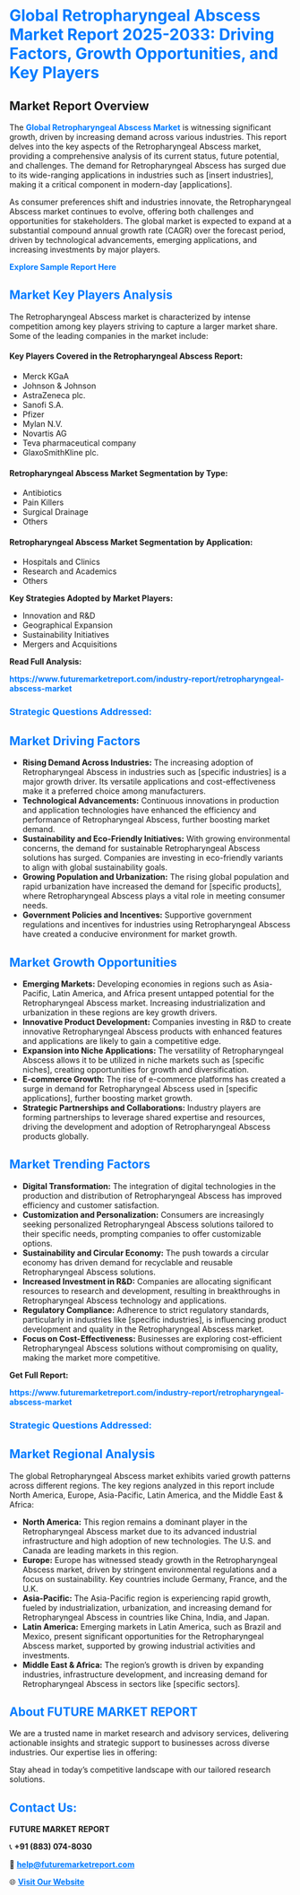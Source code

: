 <h1 style="color: #007BFF;">Global Retropharyngeal Abscess Market Report 2025-2033: Driving Factors, Growth Opportunities, and Key Players</h1>

<section id="overview">
<h2>Market Report Overview</h2>
<p>The <a href="https://www.futuremarketreport.com/industry-report/retropharyngeal-abscess-market" style="color: #007BFF; text-decoration: none;"><strong>Global Retropharyngeal Abscess Market</strong></a> is witnessing significant growth, driven by increasing demand across various industries. This report delves into the key aspects of the Retropharyngeal Abscess market, providing a comprehensive analysis of its current status, future potential, and challenges. The demand for Retropharyngeal Abscess has surged due to its wide-ranging applications in industries such as [insert industries], making it a critical component in modern-day [applications].</p>
<p>As consumer preferences shift and industries innovate, the Retropharyngeal Abscess market continues to evolve, offering both challenges and opportunities for stakeholders. The global market is expected to expand at a substantial compound annual growth rate (CAGR) over the forecast period, driven by technological advancements, emerging applications, and increasing investments by major players.</p>
</section>

<section id="overview">
<p><a href="https://www.futuremarketreport.com/request-sample/reportId=63005" style="color: #007BFF; text-decoration: none;"><strong>Explore Sample Report Here</strong></a></p>
</section>

<section id="key-players">
<h2 style="color: #007BFF;">Market Key Players Analysis</h2>
<p>The Retropharyngeal Abscess market is characterized by intense competition among key players striving to capture a larger market share. Some of the leading companies in the market include:</p>
<h4>Key Players Covered in the Retropharyngeal Abscess Report:</h4>
<ul><li>Merck KGaA</li><li>Johnson &amp; Johnson</li><li>AstraZeneca plc.</li><li>Sanofi S.A.</li><li>Pfizer</li><li>Mylan N.V.</li><li>Novartis AG</li><li>Teva pharmaceutical company</li><li>GlaxoSmithKline plc.</li></ul>
<h4>Retropharyngeal Abscess Market Segmentation by Type:</h4>
<ul><li>Antibiotics</li><li>Pain Killers</li><li>Surgical Drainage</li><li>Others</li></ul>

<h4>Retropharyngeal Abscess Market Segmentation by Application:</h4>
<ul><li>Hospitals and Clinics</li><li>Research and Academics</li><li>Others</li></ul>
<p><strong>Key Strategies Adopted by Market Players:</strong></p>
<ul>
<li>Innovation and R&D</li>
<li>Geographical Expansion</li>
<li>Sustainability Initiatives</li>
<li>Mergers and Acquisitions</li>
</ul>
</section>

<section>
<p><strong>Read Full Analysis: </strong></p><a href="https://www.futuremarketreport.com/industry-report/retropharyngeal-abscess-market" style="color: #007BFF; text-decoration: none;"><strong>https://www.futuremarketreport.com/industry-report/retropharyngeal-abscess-market</strong></a>
<h3 style="color: #007BFF;">Strategic Questions Addressed:</h3>
</section>

<section id="driving-factors">
<h2 style="color: #007BFF;">Market Driving Factors</h2>
<ul>
<li><strong>Rising Demand Across Industries:</strong> The increasing adoption of Retropharyngeal Abscess in industries such as [specific industries] is a major growth driver. Its versatile applications and cost-effectiveness make it a preferred choice among manufacturers.</li>
<li><strong>Technological Advancements:</strong> Continuous innovations in production and application technologies have enhanced the efficiency and performance of Retropharyngeal Abscess, further boosting market demand.</li>
<li><strong>Sustainability and Eco-Friendly Initiatives:</strong> With growing environmental concerns, the demand for sustainable Retropharyngeal Abscess solutions has surged. Companies are investing in eco-friendly variants to align with global sustainability goals.</li>
<li><strong>Growing Population and Urbanization:</strong> The rising global population and rapid urbanization have increased the demand for [specific products], where Retropharyngeal Abscess plays a vital role in meeting consumer needs.</li>
<li><strong>Government Policies and Incentives:</strong> Supportive government regulations and incentives for industries using Retropharyngeal Abscess have created a conducive environment for market growth.</li>
</ul>
</section>

<section id="growth-opportunities">
<h2 style="color: #007BFF;">Market Growth Opportunities</h2>
<ul>
<li><strong>Emerging Markets:</strong> Developing economies in regions such as Asia-Pacific, Latin America, and Africa present untapped potential for the Retropharyngeal Abscess market. Increasing industrialization and urbanization in these regions are key growth drivers.</li>
<li><strong>Innovative Product Development:</strong> Companies investing in R&D to create innovative Retropharyngeal Abscess products with enhanced features and applications are likely to gain a competitive edge.</li>
<li><strong>Expansion into Niche Applications:</strong> The versatility of Retropharyngeal Abscess allows it to be utilized in niche markets such as [specific niches], creating opportunities for growth and diversification.</li>
<li><strong>E-commerce Growth:</strong> The rise of e-commerce platforms has created a surge in demand for Retropharyngeal Abscess used in [specific applications], further boosting market growth.</li>
<li><strong>Strategic Partnerships and Collaborations:</strong> Industry players are forming partnerships to leverage shared expertise and resources, driving the development and adoption of Retropharyngeal Abscess products globally.</li>
</ul>
</section>

<section id="trending-factors">
<h2 style="color: #007BFF;">Market Trending Factors</h2>
<ul>
<li><strong>Digital Transformation:</strong> The integration of digital technologies in the production and distribution of Retropharyngeal Abscess has improved efficiency and customer satisfaction.</li>
<li><strong>Customization and Personalization:</strong> Consumers are increasingly seeking personalized Retropharyngeal Abscess solutions tailored to their specific needs, prompting companies to offer customizable options.</li>
<li><strong>Sustainability and Circular Economy:</strong> The push towards a circular economy has driven demand for recyclable and reusable Retropharyngeal Abscess solutions.</li>
<li><strong>Increased Investment in R&D:</strong> Companies are allocating significant resources to research and development, resulting in breakthroughs in Retropharyngeal Abscess technology and applications.</li>
<li><strong>Regulatory Compliance:</strong> Adherence to strict regulatory standards, particularly in industries like [specific industries], is influencing product development and quality in the Retropharyngeal Abscess market.</li>
<li><strong>Focus on Cost-Effectiveness:</strong> Businesses are exploring cost-efficient Retropharyngeal Abscess solutions without compromising on quality, making the market more competitive.</li>
</ul>
</section>

<section>
<p><strong>Get Full Report: </strong></p><a href="https://www.futuremarketreport.com/industry-report/retropharyngeal-abscess-market" style="color: #007BFF; text-decoration: none;"><strong>https://www.futuremarketreport.com/industry-report/retropharyngeal-abscess-market</strong></a>
<h3 style="color: #007BFF;">Strategic Questions Addressed:</h3>
</section>


<section id="regional-analysis">
<h2 style="color: #007BFF;">Market Regional Analysis</h2>
<p>The global Retropharyngeal Abscess market exhibits varied growth patterns across different regions. The key regions analyzed in this report include North America, Europe, Asia-Pacific, Latin America, and the Middle East & Africa:</p>
<ul>
<li><strong>North America:</strong> This region remains a dominant player in the Retropharyngeal Abscess market due to its advanced industrial infrastructure and high adoption of new technologies. The U.S. and Canada are leading markets in this region.</li>
<li><strong>Europe:</strong> Europe has witnessed steady growth in the Retropharyngeal Abscess market, driven by stringent environmental regulations and a focus on sustainability. Key countries include Germany, France, and the U.K.</li>
<li><strong>Asia-Pacific:</strong> The Asia-Pacific region is experiencing rapid growth, fueled by industrialization, urbanization, and increasing demand for Retropharyngeal Abscess in countries like China, India, and Japan.</li>
<li><strong>Latin America:</strong> Emerging markets in Latin America, such as Brazil and Mexico, present significant opportunities for the Retropharyngeal Abscess market, supported by growing industrial activities and investments.</li>
<li><strong>Middle East & Africa:</strong> The region’s growth is driven by expanding industries, infrastructure development, and increasing demand for Retropharyngeal Abscess in sectors like [specific sectors].</li>
</ul>
</section>

<footer>
<h2 style="color: #007BFF;">About FUTURE MARKET REPORT</h2>
<p>We are a trusted name in market research and advisory services, delivering actionable insights and strategic support to businesses across diverse industries. Our expertise lies in offering:</p>

<p>Stay ahead in today’s competitive landscape with our tailored research solutions.</p>

<h2 style="color: #007BFF;">Contact Us:</h2>
<p><strong>FUTURE MARKET REPORT</strong></p>
<p>📞 <strong>+91 (883) 074-8030</strong></p>
<p>📧 <strong><a href="mailto:help@futuremarketreport.com" style="color: #007BFF;">help@futuremarketreport.com</a></strong></p>
<p>🌐 <strong><a href="https://www.futuremarketreport.com/" style="color: #007BFF;">Visit Our Website</a></strong></p>
</footer>